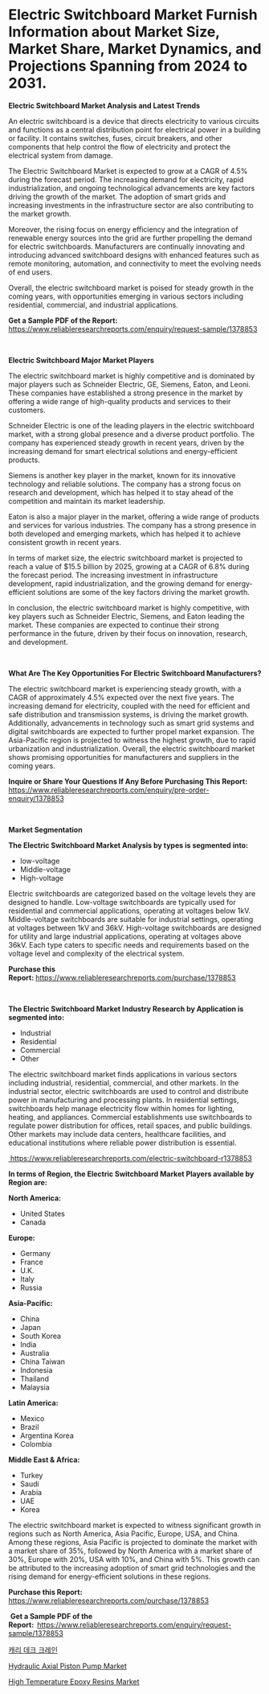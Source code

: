 <p><h1>Electric Switchboard Market Furnish Information about Market Size, Market Share, Market Dynamics, and Projections Spanning from 2024 to 2031.</h1></p><p><strong>Electric Switchboard Market Analysis and Latest Trends</strong></p>
<p><p>An electric switchboard is a device that directs electricity to various circuits and functions as a central distribution point for electrical power in a building or facility. It contains switches, fuses, circuit breakers, and other components that help control the flow of electricity and protect the electrical system from damage.</p><p>The Electric Switchboard Market is expected to grow at a CAGR of 4.5% during the forecast period. The increasing demand for electricity, rapid industrialization, and ongoing technological advancements are key factors driving the growth of the market. The adoption of smart grids and increasing investments in the infrastructure sector are also contributing to the market growth.</p><p>Moreover, the rising focus on energy efficiency and the integration of renewable energy sources into the grid are further propelling the demand for electric switchboards. Manufacturers are continually innovating and introducing advanced switchboard designs with enhanced features such as remote monitoring, automation, and connectivity to meet the evolving needs of end users.</p><p>Overall, the electric switchboard market is poised for steady growth in the coming years, with opportunities emerging in various sectors including residential, commercial, and industrial applications.</p></p>
<p><strong>Get a Sample PDF of the Report:&nbsp;</strong> <a href="https://www.reliableresearchreports.com/enquiry/request-sample/1378853">https://www.reliableresearchreports.com/enquiry/request-sample/1378853</a></p>
<p>&nbsp;</p>
<p><strong>Electric Switchboard Major Market Players</strong></p>
<p><p>The electric switchboard market is highly competitive and is dominated by major players such as Schneider Electric, GE, Siemens, Eaton, and Leoni. These companies have established a strong presence in the market by offering a wide range of high-quality products and services to their customers.</p><p>Schneider Electric is one of the leading players in the electric switchboard market, with a strong global presence and a diverse product portfolio. The company has experienced steady growth in recent years, driven by the increasing demand for smart electrical solutions and energy-efficient products.</p><p>Siemens is another key player in the market, known for its innovative technology and reliable solutions. The company has a strong focus on research and development, which has helped it to stay ahead of the competition and maintain its market leadership.</p><p>Eaton is also a major player in the market, offering a wide range of products and services for various industries. The company has a strong presence in both developed and emerging markets, which has helped it to achieve consistent growth in recent years.</p><p>In terms of market size, the electric switchboard market is projected to reach a value of $15.5 billion by 2025, growing at a CAGR of 6.8% during the forecast period. The increasing investment in infrastructure development, rapid industrialization, and the growing demand for energy-efficient solutions are some of the key factors driving the market growth.</p><p>In conclusion, the electric switchboard market is highly competitive, with key players such as Schneider Electric, Siemens, and Eaton leading the market. These companies are expected to continue their strong performance in the future, driven by their focus on innovation, research, and development.</p></p>
<p>&nbsp;</p>
<p><strong>What Are The Key Opportunities For Electric Switchboard Manufacturers?</strong></p>
<p><p>The electric switchboard market is experiencing steady growth, with a CAGR of approximately 4.5% expected over the next five years. The increasing demand for electricity, coupled with the need for efficient and safe distribution and transmission systems, is driving the market growth. Additionally, advancements in technology such as smart grid systems and digital switchboards are expected to further propel market expansion. The Asia-Pacific region is projected to witness the highest growth, due to rapid urbanization and industrialization. Overall, the electric switchboard market shows promising opportunities for manufacturers and suppliers in the coming years.</p></p>
<p><strong>Inquire or Share Your Questions If Any Before Purchasing This Report:</strong> <a href="https://www.reliableresearchreports.com/enquiry/pre-order-enquiry/1378853">https://www.reliableresearchreports.com/enquiry/pre-order-enquiry/1378853</a></p>
<p>&nbsp;</p>
<p><strong>Market Segmentation</strong></p>
<p><strong>The Electric Switchboard Market Analysis by types is segmented into:</strong></p>
<p><ul><li>low-voltage</li><li>Middle-voltage</li><li>High-voltage</li></ul></p>
<p><p>Electric switchboards are categorized based on the voltage levels they are designed to handle. Low-voltage switchboards are typically used for residential and commercial applications, operating at voltages below 1kV. Middle-voltage switchboards are suitable for industrial settings, operating at voltages between 1kV and 36kV. High-voltage switchboards are designed for utility and large industrial applications, operating at voltages above 36kV. Each type caters to specific needs and requirements based on the voltage level and complexity of the electrical system.</p></p>
<p><strong>Purchase this Report:&nbsp;</strong><a href="https://www.reliableresearchreports.com/purchase/1378853">https://www.reliableresearchreports.com/purchase/1378853</a></p>
<p>&nbsp;</p>
<p><strong>The Electric Switchboard Market Industry Research by Application is segmented into:</strong></p>
<p><ul><li>Industrial</li><li>Residential</li><li>Commercial</li><li>Other</li></ul></p>
<p><p>The electric switchboard market finds applications in various sectors including industrial, residential, commercial, and other markets. In the industrial sector, electric switchboards are used to control and distribute power in manufacturing and processing plants. In residential settings, switchboards help manage electricity flow within homes for lighting, heating, and appliances. Commercial establishments use switchboards to regulate power distribution for offices, retail spaces, and public buildings. Other markets may include data centers, healthcare facilities, and educational institutions where reliable power distribution is essential.</p></p>
<p><a href="https://www.reliableresearchreports.com/electric-switchboard-r1378853">&nbsp;https://www.reliableresearchreports.com/electric-switchboard-r1378853</a></p>
<p><strong>In terms of Region, the Electric Switchboard Market Players available by Region are:</strong></p>
<p>
    <p> <strong> North America: </strong>
        <ul>
            <li>United States</li>
            <li>Canada</li>
        </ul>
        </p> 
    <p> <strong> Europe: </strong>
        <ul>
            <li>Germany</li>
            <li>France</li>
            <li>U.K.</li>
            <li>Italy</li>
            <li>Russia</li>
        </ul>
        </p> 
    <p> <strong> Asia-Pacific: </strong>
        <ul>
            <li>China</li>
            <li>Japan</li>
            <li>South Korea</li>
            <li>India</li>
            <li>Australia</li>
            <li>China Taiwan</li>
            <li>Indonesia</li>
            <li>Thailand</li>
            <li>Malaysia</li>
        </ul>
        </p> 
    <p> <strong> Latin America: </strong>
        <ul>
            <li>Mexico</li>
            <li>Brazil</li>
            <li>Argentina Korea</li>
            <li>Colombia</li>
        </ul>
        </p> 
    <p> <strong> Middle East & Africa: </strong>
        <ul>
            <li>Turkey</li>
            <li>Saudi</li>
            <li>Arabia</li>
            <li>UAE</li>
            <li>Korea</li>
        </ul>
    </p>
    </p>
<p><p>The electric switchboard market is expected to witness significant growth in regions such as North America, Asia Pacific, Europe, USA, and China. Among these regions, Asia Pacific is projected to dominate the market with a market share of 35%, followed by North America with a market share of 30%, Europe with 20%, USA with 10%, and China with 5%. This growth can be attributed to the increasing adoption of smart grid technologies and the rising demand for energy-efficient solutions in these regions.</p></p>
<p><strong>Purchase this Report: </strong><a href="https://www.reliableresearchreports.com/purchase/1378853">https://www.reliableresearchreports.com/purchase/1378853</a></p>
<p>&nbsp;<strong>Get a Sample PDF of the Report:&nbsp;&nbsp;</strong><a href="https://www.reliableresearchreports.com/enquiry/request-sample/1378853">https://www.reliableresearchreports.com/enquiry/request-sample/1378853</a></p>
<p><strong></strong></p>
<p><p><a href="https://github.com/laholand/Market-Research-Report-List-3/blob/main/223657820385.md">캐리 데크 크레인</a></p><p><a href="https://github.com/JameTravis/Market-Research-Report-List-4/blob/main/hydraulic-axial-piston-pump-market.md">Hydraulic Axial Piston Pump Market</a></p><p><a href="https://cute-banjo-8ca.notion.site/High-Temperature-Epoxy-Resins-Market-Dynamics-2024-2031-Also-about-Its-Market-Trends-Projections--0c28b9ab88944bb68a2237ec1ee5bd71">High Temperature Epoxy Resins Market</a></p></p>